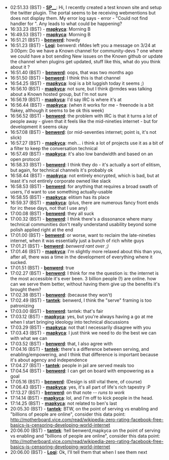 * <a id="02:51.33">02:51.33 (BST)</a> - __[SP__](https://github.com/SP__)__: Hi, I recently created a test known site and setup the twitter plugin. The portal seems to be receiving webmentions but does not display them. My error log says - error - "Could not find handler for <target link>". Any leads to what could be happening?
* <a id="16:33.23">16:33.23 (BST)</a> - __[mapkyca](https://github.com/mapkyca)__: Morning B
* <a id="16:49.53">16:49.53 (BST)</a> - __[mapkyca](https://github.com/mapkyca)__: Morning B
* <a id="16:51.21">16:51.21 (BST)</a> - __[benwerd](https://github.com/benwerd)__: howdy
* <a id="16:51.23">16:51.23 (BST)</a> - __[Loqi](https://github.com/Loqi)__: benwerd: rMdes left you a message on 3/24 at 3:00pm: Do we have a Known channel for community-devs ? one where we could have a bot sending New issues on the Known github or update the channel when plugins get updated, stuff like this, what do you think about it ?
* <a id="16:51.40">16:51.40 (BST)</a> - __[benwerd](https://github.com/benwerd)__: oops, that was two months ago
* <a id="16:51.50">16:51.50 (BST)</a> - __[benwerd](https://github.com/benwerd)__: I think this is that channel
* <a id="16:54.25">16:54.25 (BST)</a> - __[mapkyca](https://github.com/mapkyca)__: loqi is a bit luggish today it seems ;)
* <a id="16:56.10">16:56.10 (BST)</a> - __[mapkyca](https://github.com/mapkyca)__: not sure, but I think @rmdes was talking about a Known hosted group, but I'm not sure
* <a id="16:56.19">16:56.19 (BST)</a> - __[mapkyca](https://github.com/mapkyca)__: I'd say IRC is where it's at
* <a id="16:56.44">16:56.44 (BST)</a> - __[mapkyca](https://github.com/mapkyca)__: (when it works for me - freenode is a bit flakey, although it seems to be ok this week)
* <a id="16:56.52">16:56.52 (BST)</a> - __[benwerd](https://github.com/benwerd)__: the problem with IRC is that it turns a lot of people away - given that it feels like the mid-nineties internet - but for development it seems okay
* <a id="16:57.08">16:57.08 (BST)</a> - __[benwerd](https://github.com/benwerd)__: (or mid-seventies internet; point is, it's not slick)
* <a id="16:57.27">16:57.27 (BST)</a> - __[mapkyca](https://github.com/mapkyca)__: meh... i think a lot of projects use it as a bit of a filter to keep the conversation technical
* <a id="16:57.49">16:57.49 (BST)</a> - __[mapkyca](https://github.com/mapkyca)__: it's also low bandwidth and based on an open protocol
* <a id="16:58.33">16:58.33 (BST)</a> - __[benwerd](https://github.com/benwerd)__: I think they do - it's actually a sort of elitism, but again, for technical channels it's probably ok
* <a id="16:58.44">16:58.44 (BST)</a> - __[mapkyca](https://github.com/mapkyca)__: not entirely encrypted, which is bad, but at least it's not entirely corporate owned like slack
* <a id="16:58.53">16:58.53 (BST)</a> - __[benwerd](https://github.com/benwerd)__: for anything that requires a broad swath of users, I'd want to use something actually-usable
* <a id="16:58.55">16:58.55 (BST)</a> - __[mapkyca](https://github.com/mapkyca)__: elitism has its place
* <a id="16:59.37">16:59.37 (BST)</a> - __[mapkyca](https://github.com/mapkyca)__: (plus, there are numerous fancy front ends for irc these days, not that I use any)
* <a id="17:00.08">17:00.08 (BST)</a> - __[benwerd](https://github.com/benwerd)__: they all suck
* <a id="17:00.32">17:00.32 (BST)</a> - __[benwerd](https://github.com/benwerd)__: I think there's a dissonance where many technical communities don't really understand usability beyond some polish applied right at the end
* <a id="17:01.00">17:01.00 (BST)</a> - __[benwerd](https://github.com/benwerd)__: or worse, want to reclaim the late-nineties internet, when it was essentially just a bunch of rich white guys
* <a id="17:01.21">17:01.21 (BST)</a> - __[benwerd](https://github.com/benwerd)__: *benwerd rant over ;)*
* <a id="17:01.46">17:01.46 (BST)</a> - __[mapkyca](https://github.com/mapkyca)__: I'm slightly more relaxed about this than you, after all, there was a time in the development of everything where it sucked.
* <a id="17:01.51">17:01.51 (BST)</a> - __[benwerd](https://github.com/benwerd)__: true
* <a id="17:02.27">17:02.27 (BST)</a> - __[benwerd](https://github.com/benwerd)__: I think for me the question is: the internet is the most accessible it's ever been. 3 billion people (!) are online. how can we serve them better, without having them give up the benefits it's brought them?
* <a id="17:02.38">17:02.38 (BST)</a> - __[benwerd](https://github.com/benwerd)__: (because they won't)
* <a id="17:02.49">17:02.49 (BST)</a> - __[tantek](https://github.com/tantek)__: benwerd, I think the "serve" framing is too patronizing
* <a id="17:03.00">17:03.00 (BST)</a> - __[benwerd](https://github.com/benwerd)__: tantek: that's fair
* <a id="17:03.12">17:03.12 (BST)</a> - __[mapkyca](https://github.com/mapkyca)__: yes, but you're always having a go at me when I start bringing ideology into technical discussions
* <a id="17:03.29">17:03.29 (BST)</a> - __[mapkyca](https://github.com/mapkyca)__: not that I necessarily disagree with you
* <a id="17:03.43">17:03.43 (BST)</a> - __[mapkyca](https://github.com/mapkyca)__: I just think we need to do the best we can with what we can
* <a id="17:03.52">17:03.52 (BST)</a> - __[benwerd](https://github.com/benwerd)__: that, I also agree with
* <a id="17:04.16">17:04.16 (BST)</a> - __[tantek](https://github.com/tantek)__: there's a difference between serving, and enabling/empowering, and I think that difference is important because it's about agency and independence
* <a id="17:04.27">17:04.27 (BST)</a> - __[tantek](https://github.com/tantek)__: people in jail are served meals too
* <a id="17:04.54">17:04.54 (BST)</a> - __[benwerd](https://github.com/benwerd)__: I can get on board with empowering as a goal
* <a id="17:05.16">17:05.16 (BST)</a> - __[benwerd](https://github.com/benwerd)__: (Design is still vital there, of course)
* <a id="17:06.43">17:06.43 (BST)</a> - __[mapkyca](https://github.com/mapkyca)__: yes, it's all part of life's rich tapestry :P
* <a id="17:13.27">17:13.27 (BST)</a> - __[benwerd](https://github.com/benwerd)__: on that note -- *runs to work*
* <a id="17:14.14">17:14.14 (BST)</a> - __[mapkyca](https://github.com/mapkyca)__: lol, and I'm off to kick people in the head.
* <a id="17:14.25">17:14.25 (BST)</a> - __[mapkyca](https://github.com/mapkyca)__: not related to ben's last
* <a id="20:05.30">20:05.30 (BST)</a> - __[tantek](https://github.com/tantek)__: BTW, on the point of serving vs enabling and "billions of people are online", consider this data point: http://motherboard.vice.com/read/wikipedia-zero-rating-facebook-free-basics-is-censoring-developing-world-internet
* <a id="20:06.00">20:06.00 (BST)</a> - __[tantek](https://github.com/tantek)__: !tell benwerd,mapkyca on the point of serving vs enabling and "billions of people are online", consider this data point: http://motherboard.vice.com/read/wikipedia-zero-rating-facebook-free-basics-is-censoring-developing-world-internet
* <a id="20:06.00">20:06.00 (BST)</a> - __[Loqi](https://github.com/Loqi)__: Ok, I'll tell them that when I see them next
